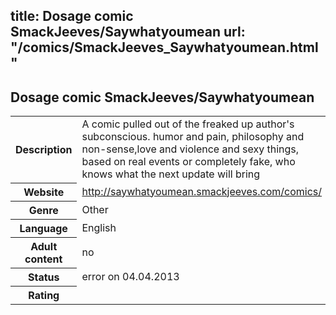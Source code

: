 title: Dosage comic SmackJeeves/Saywhatyoumean
url: "/comics/SmackJeeves_Saywhatyoumean.html"
---
Dosage comic SmackJeeves/Saywhatyoumean
-----------------------------------------

<table class="comicinfo">
<tr>
<th>Description</th><td>A comic pulled out of the freaked up author's subconscious. humor and pain, philosophy and non-sense,love and violence and sexy things, based on real events or completely fake, who knows what the next update will bring</td>
</tr>
<tr>
<th>Website</th><td><a href="http://saywhatyoumean.smackjeeves.com/comics/">http://saywhatyoumean.smackjeeves.com/comics/</a></td>
</tr>
<tr>
<th>Genre</th><td>Other</td>
</tr>
<tr>
<th>Language</th><td>English</td>
</tr>
<tr>
<th>Adult content</th><td>no</td>
</tr>
<tr>
<th>Status</th><td>error on 04.04.2013</td>
</tr>
<tr>
<th>Rating</th><td><div class="g-plusone" data-size="standard" data-annotation="bubble"
 data-href="http://saywhatyoumean.smackjeeves.com/comics/"></div></td>
</tr>
</table>
<script type="text/javascript">
  (function() {
    var po = document.createElement('script'); po.type = 'text/javascript'; po.async = true;
    po.src = 'https://apis.google.com/js/plusone.js';
    var s = document.getElementsByTagName('script')[0]; s.parentNode.insertBefore(po, s);
  })();
</script>
